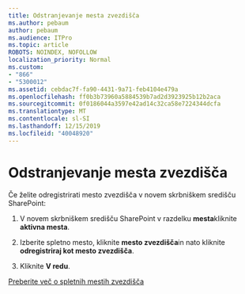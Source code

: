 ```yaml
---
title: Odstranjevanje mesta zvezdišča
ms.author: pebaum
author: pebaum
ms.audience: ITPro
ms.topic: article
ROBOTS: NOINDEX, NOFOLLOW
localization_priority: Normal
ms.custom:
- "866"
- "5300012"
ms.assetid: cebdac7f-fa90-4431-9a71-feb4104e479a
ms.openlocfilehash: ff0b3b73960a5884539b7ad2d3923925b12b2aca
ms.sourcegitcommit: 0f0186044a3597e42ad14c32ca58e7224344dcfa
ms.translationtype: MT
ms.contentlocale: sl-SI
ms.lasthandoff: 12/15/2019
ms.locfileid: "40048920"
---
```

# <a name="remove-a-hub-site"></a>Odstranjevanje mesta zvezdišča

Če želite odregistrirati mesto zvezdišča v novem skrbniškem središču SharePoint:
  
1. V novem skrbniškem središču SharePoint v razdelku **mesta**kliknite **aktivna mesta**.

2. Izberite spletno mesto, kliknite **mesto zvezdišča**in nato kliknite **odregistriraj kot mesto zvezdišča**.

3. Kliknite **V redu**.

[Preberite več o spletnih mestih zvezdišča](https://support.office.com/article/what-is-a-sharepoint-hub-site-fe26ae84-14b7-45b6-a6d1-948b3966427f)
  